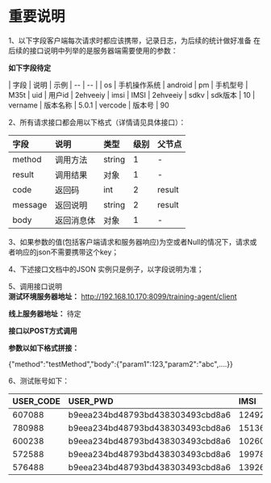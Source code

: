 重要说明
=======
1、以下字段客户端每次请求时都应该携带，记录日志，为后续的统计做好准备
在后续的接口说明中列举的是服务器端需要使用的参数：

**如下字段待定**

| 字段 | 说明 | 示例
| -- | -- | 
| os | 手机操作系统 | android 
| pm | 手机型号 | M35t
| uid | 用户id | 2ehveeiy
| imsi | IMSI | 2ehveeiy
| sdkv | sdk版本 | 10
| vername | 版本名称 | 5.0.1
| vercode | 版本号 | 90

2、所有请求接口都会用以下格式（详情请见具体接口）：

| 字段 | 说明 | 类型 | 级别 | 父节点 |
| :--- | :--- | :--- | :--- | :--- |
| method| 调用方法 | string | 1 | - |
| result | 调用结果 | 对象 | 1 | - |
| code | 返回码| int | 2 | result |
| message| 返回说明 | string | 2 | result |
| body | 返回消息体 | 对象 | 1 | - |

3、如果参数的值(包括客户端请求和服务器响应)为空或者Null的情况下，请求或者响应的json不需要携带这个key；

4、下述接口文档中的JSON 实例只是例子，以字段说明为准；


5、调用接口说明  
**测试环境服务器地址：**
http://192.168.10.170:8099/training-agent/client

**线上服务器地址：**
待定

**接口以POST方式调用**

**参数以如下格式拼接：**

{"method":"testMethod","body":{"param1":123,"param2":"abc",....}}

6、测试账号如下：

| USER_CODE  | USER_PWD | IMSI | UNIT_ID | USER_LEVEL |
| :--- | :--- | :--- | :--- | :--- |
| 607088| b9eea234bd48793bd438303493cbd8a6 | 124921060611511 | 5196 | 4 |
| 780988| b9eea234bd48793bd438303493cbd8a6 | 151363767527207 | 3270 | 1 |
| 600238| b9eea234bd48793bd438303493cbd8a6 | 102607462617239|3330| 3 |
| 572588| b9eea234bd48793bd438303493cbd8a6 |199788112303799|5112| 4|
| 576488| b9eea234bd48793bd438303493cbd8a6 |139265683359070|5190| 5 |